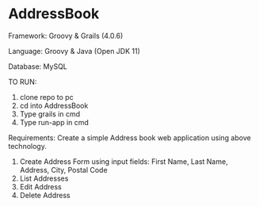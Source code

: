# AddressBook

Framework: Groovy & Grails (4.0.6)

Language: Groovy & Java (Open JDK 11)

Database: MySQL

TO RUN:
1) clone repo to pc 
2) cd into AddressBook
3) Type grails in cmd
4) Type run-app in cmd

Requirements:
Create a simple Address book web application using above technology.

1) Create Address Form using input fields: First Name, Last Name, Address, City, Postal Code
2) List Addresses
3) Edit Address
4) Delete Address
